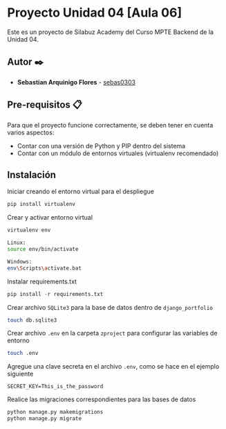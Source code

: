 # Proyecto Unidad 04 [Aula 06]
Este es un proyecto de Silabuz Academy del Curso MPTE Backend de la Unidad 04.

## Autor ✒️
- **Sebastian Arquinigo Flores** - [sebas0303](https://github.com/sebas0303)


## Pre-requisitos 📋
Para que el proyecto funcione correctamente, se deben tener en cuenta varios aspectos:
- Contar con una versión de Python y PIP dentro del sistema
- Contar con un módulo de entornos virtuales (virtualenv recomendado)


## Instalación
Iniciar creando el entorno virtual para el despliegue
```py
pip install virtualenv
```

Crear y activar entorno virtual
```bash
virtualenv env

Linux:
source env/bin/activate

Windows:
env\Scripts\activate.bat
```

Instalar requirements.txt
```py
pip install -r requirements.txt
```

Crear archivo <code>SQLite3</code> para la base de datos dentro de <code>django_portfolio</code>
```bash
touch db.sqlite3
```

Crear archivo <code>.env</code> en la carpeta <code>zproject</code> para configurar las variables de entorno
```bash
touch .env
```

Agregue una clave secreta en el archivo <code>.env</code>, como se hace en el ejemplo siguiente
```
SECRET_KEY=This_is_the_password
```

Realice las migraciones correspondientes para las bases de datos
```bash
python manage.py makemigrations
python manage.py migrate
```